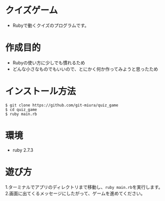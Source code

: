 # クイズゲーム
- Rubyで動くクイズのプログラムです。

# 作成目的
- Rubyの使い方に少しでも慣れるため
- どんな小さなものでもいいので、とにかく何か作ってみようと思ったため

# インストール方法
```
$ git clone https://github.com/git-miura/quiz_game
$ cd quiz_game
$ ruby main.rb
```

# 環境
- ruby 2.7.3

# 遊び方
1.ターミナルでアプリのディレクトリまで移動し、`ruby main.rb`を実行します。
2.画面に出てくるメッセージにしたがって、ゲームを進めてください。

